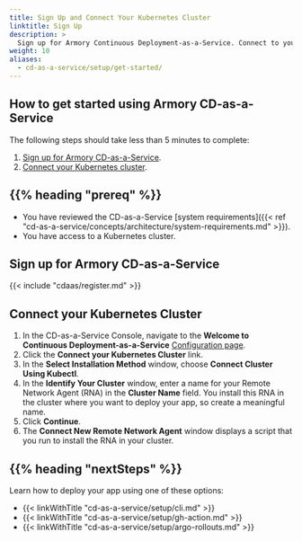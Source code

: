 ```yaml
---
title: Sign Up and Connect Your Kubernetes Cluster
linktitle: Sign Up
description: >
  Sign up for Armory Continuous Deployment-as-a-Service. Connect to your Kubernetes cluster by installing a Kubernetes agent.
weight: 10
aliases:
  - cd-as-a-service/setup/get-started/
---
```


## How to get started using Armory CD-as-a-Service

The following steps should take less than 5 minutes to complete:

1. [Sign up for Armory CD-as-a-Service](#register-for-armory-cd-as-a-service).
1. [Connect your Kubernetes cluster](#connect-your-kubernetes-cluster).

## {{% heading "prereq" %}}

* You have reviewed the CD-as-a-Service [system requirements]({{< ref "cd-as-a-service/concepts/architecture/system-requirements.md" >}}).
* You have access to a Kubernetes cluster.

## Sign up for Armory CD-as-a-Service

{{< include "cdaas/register.md" >}}

## Connect your Kubernetes Cluster

1. In the CD-as-a-Service Console, navigate to the **Welcome to Continuous Deployment-as-a-Service** [Configuration page](https://console.cloud.armory.io/configuration).
1. Click the **Connect your Kubernetes Cluster** link.
1. In the **Select Installation Method** window, choose **Connect Cluster Using Kubectl**.
1. In the **Identify Your Cluster** window, enter a name for your Remote Network Agent (RNA) in the **Cluster Name** field. You install this RNA in the cluster where you want to deploy your app, so create a meaningful name.
1. Click **Continue**.
1. The **Connect New Remote Network Agent** window displays a script that you run to install the RNA in your cluster.

## {{%  heading "nextSteps" %}}

Learn how to deploy your app using one of these options:

* {{< linkWithTitle "cd-as-a-service/setup/cli.md" >}}
* {{< linkWithTitle "cd-as-a-service/setup/gh-action.md" >}}
* {{< linkWithTitle "cd-as-a-service/setup/argo-rollouts.md" >}}
